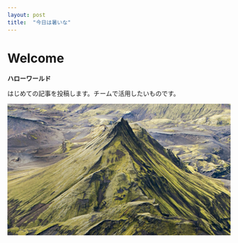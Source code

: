 ```yaml
---
layout: post
title:  "今日は暑いな"
---
```


# Welcome

**ハローワールド**

はじめての記事を投稿します。チームで活用したいものです。

![山の画像](/imgs/mountain.png)
